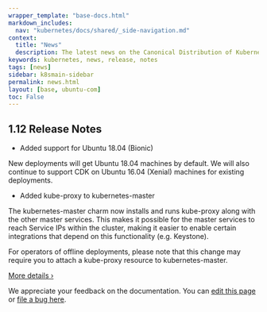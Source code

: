 ```yaml
---
wrapper_template: "base-docs.html"
markdown_includes:
  nav: "kubernetes/docs/shared/_side-navigation.md"
context:
  title: "News"
  description: The latest news on the Canonical Distribution of Kubernetes.
keywords: kubernetes, news, release, notes
tags: [news]
sidebar: k8smain-sidebar
permalink: news.html
layout: [base, ubuntu-com]
toc: False
---
```


## 1.12 Release Notes

- Added support for Ubuntu 18.04 (Bionic)

New deployments will get Ubuntu 18.04 machines by default. We will also continue to support CDK on Ubuntu 16.04 (Xenial) machines for existing deployments.

- Added kube-proxy to kubernetes-master

The kubernetes-master charm now installs and runs kube-proxy along with the other master services. This makes it possible for the master services to reach Service IPs within the cluster, making it easier to enable certain integrations that depend on this functionality (e.g. Keystone).

For operators of offline deployments, please note that this change may require you to attach a kube-proxy resource to kubernetes-master.

[More details&nbsp;&rsaquo;](../release-notes)

<!-- FEEDBACK -->
<div class="p-notification--information">
  <p class="p-notification__response">
    We appreciate your feedback on the documentation. You can 
    <a href="https://github.com/charmed-kubernetes/kubernetes-docs/edit/main/pages/k8s/news.md" >edit this page</a> 
    or 
    <a href="https://github.com/charmed-kubernetes/kubernetes-docs/issues/new" >file a bug here</a>.
  </p>
</div>

